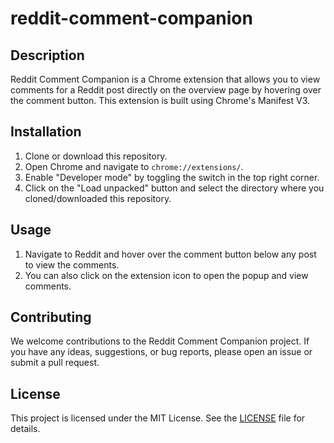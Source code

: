 # reddit-comment-companion

## Description

Reddit Comment Companion is a Chrome extension that allows you to view comments for a Reddit post directly on the overview page by hovering over the comment button. This extension is built using Chrome's Manifest V3.

## Installation

1. Clone or download this repository.
2. Open Chrome and navigate to `chrome://extensions/`.
3. Enable "Developer mode" by toggling the switch in the top right corner.
4. Click on the "Load unpacked" button and select the directory where you cloned/downloaded this repository.

## Usage

1. Navigate to Reddit and hover over the comment button below any post to view the comments.
2. You can also click on the extension icon to open the popup and view comments.

## Contributing

We welcome contributions to the Reddit Comment Companion project. If you have any ideas, suggestions, or bug reports, please open an issue or submit a pull request.

## License

This project is licensed under the MIT License. See the [LICENSE](LICENSE) file for details.
